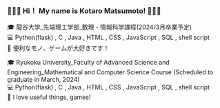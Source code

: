 ### 👋👋👋 Hi！ My name is Kotaro Matsumoto! 👋👋👋

:mortar_board: 龍谷大学_先端理工学部_数理・情報科学課程(2024/3月卒業予定)  
:computer: Python(flask) , C , Java , HTML , CSS , JavaScript , SQL , shell script  
:heartbeat: 便利なモノ、ゲームが大好きです！  

:mortar_board: Ryukoku University_Faculty of Advanced Science and Engineering_Mathematical and Computer Science Course (Scheduled to graduate in March, 2024)  
:computer: Python(flask) , C , Java , HTML , CSS , JavaScript , SQL , shell script  
:heartbeat: I love useful things, games!  
